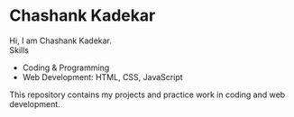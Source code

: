 # Chashank Kadekar

Hi, I am Chashank Kadekar.  
 Skills
- Coding & Programming  
- Web Development: HTML, CSS, JavaScript  

This repository contains my projects and practice work in coding and web development.
